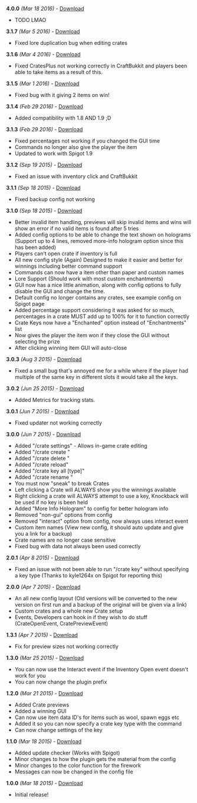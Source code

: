 **4.0.0** *(Mar 18 2016)* - [Download](????????????????????????????????????????????????????????????????????????????????????????????????)
- TODO LMAO

**3.1.7** *(Mar 5 2016)* - [Download](https://www.spigotmc.org/resources/cratesplus-custom-crates-free-1-8-x.5018/download?version=73107)
- Fixed lore duplication bug when editing crates

**3.1.6** *(Mar 4 2016)* - [Download](https://www.spigotmc.org/resources/cratesplus-custom-crates-free-1-8-x.5018/download?version=72888)
- Fixed CratesPlus not working correctly in CraftBukkit and players been able to take items as a result of this.

**3.1.5** *(Mar 1 2016)* - [Download](https://www.spigotmc.org/resources/cratesplus-custom-crates-free-1-8-x.5018/download?version=71841)
- Fixed bug with it giving 2 items on win!

**3.1.4** *(Feb 29 2016)* - [Download](https://www.spigotmc.org/resources/cratesplus-custom-crates-free-1-8-x.5018/download?version=71810)
- Added compatibility with 1.8 AND 1.9 ;D

**3.1.3** *(Feb 29 2016)* - [Download](https://www.spigotmc.org/resources/cratesplus-custom-crates-free-1-8-x.5018/download?version=71808)
- Fixed percentages not working if you changed the GUI time
- Commands no longer also give the player the item
- Updated to work with Spigot 1.9

**3.1.2** *(Sep 19 2015)* - [Download](https://www.spigotmc.org/resources/cratesplus-custom-crates-free-1-8-x.5018/download?version=45323)
- Fixed an issue with inventory click and CraftBukkit

**3.1.1** *(Sep 18 2015)* - [Download](https://www.spigotmc.org/resources/cratesplus-custom-crates-free-1-8-x.5018/download?version=45143)
- Fixed backup config not working

**3.1.0** *(Sep 18 2015)* - [Download](https://www.spigotmc.org/resources/cratesplus-custom-crates-free-1-8-x.5018/download?version=45142)
- Better invalid item handling, previews will skip invalid items and wins will show an error if no valid items is found after 5 tries
- Added config options to be able to change the text shown on holograms (Support up to 4 lines, removed more-info hologram option since this has been added)
- Players can't open crate if inventory is full
- All new config style (Again) Designed to make it easier and better for winnings including better command support
- Commands can now have a item other than paper and custom names
- Lore Support (Should work with most custom enchantments)
- GUI now has a nice little animation, along with config options to fully disable the GUI and change the time.
- Default config no longer contains any crates, see example config on Spigot page
- Added percentage support considering it was asked for so much, percentages in a crate MUST add up to 100% for it to function correctly
- Crate Keys now have a "Enchanted" option instead of "Enchantments" list
- Now gives the player the item won if they close the GUI without selecting the prize
- After clicking winning item GUI will auto-close

**3.0.3** *(Aug 3 2015)* - [Download](https://www.spigotmc.org/resources/cratesplus-custom-crates-free-1-8-x.5018/download?version=37596)
- Fixed a small bug that's annoyed me for a while where if the player had multiple of the same key in different slots it would take all the keys.

**3.0.2** *(Jun 25 2015)* - [Download](https://www.spigotmc.org/resources/cratesplus-custom-crates-free-1-8-x.5018/download?version=31200)
- Added Metrics for tracking stats.

**3.0.1** *(Jun 7 2015)* - [Download](https://www.spigotmc.org/resources/cratesplus-custom-crates-free-1-8-x.5018/download?version=28510)
- Fixed updater not working correctly

**3.0.0** *(Jun 7 2015)* - [Download](https://www.spigotmc.org/resources/cratesplus-custom-crates-free-1-8-x.5018/download?version=28505)
- Added "/crate settings" - Allows in-game crate editing
- Added "/crate create <name>"
- Added "/crate delete <name>"
- Added "/crate reload"
- Added "/crate key all [type]"
- Added "/crate rename <old> <new>"
- You must now "sneak" to break Crates
- Left clicking a Crate will ALWAYS show you the winnings available
- Right clicking a crate will ALWAYS attempt to use a key, Knockback will be used if no key is been held
- Added "More Info Hologram" to config for better hologram info
- Removed "non-gui" options from config
- Removed "interact" option from config, now always uses interact event
- Custom item names (View new config, it should auto update and give you a link for a backup)
- Crate names are no longer case sensitive
- Fixed bug with data not always been used correctly

**2.0.1** *(Apr 8 2015)* - [Download](https://www.spigotmc.org/resources/cratesplus-custom-crates-free-1-8-x.5018/download?version=20207)
- Fixed an issue with not been able to run "/crate key" without specifying a key type (Thanks to kyle1264x on Spigot for reporting this)

**2.0.0** *(Apr 7 2015)* - [Download](https://www.spigotmc.org/resources/cratesplus-custom-crates-free-1-8-x.5018/download?version=20057)
- An all new config layout (Old versions will be converted to the new version on first run and a backup of the original will be given via a link)
- Custom crates and a whole new Crate setup
- Events, Developers can hook in if they wish to do stuff (CrateOpenEvent, CratePreviewEvent)

**1.3.1** *(Apr 7 2015)* - [Download](https://www.spigotmc.org/resources/cratesplus-custom-crates-free-1-8-x.5018/download?version=20026)
- Fix for preview sizes not working correctly

**1.3.0** *(Mar 25 2015)* - [Download](https://www.spigotmc.org/resources/cratesplus-custom-crates-free-1-8-x.5018/download?version=18365)
- You can now use the Interact event if the Inventory Open event doesn't work for you
- You can now change the plugin prefix

**1.2.0** *(Mar 21 2015)* - [Download](https://www.spigotmc.org/resources/cratesplus-custom-crates-free-1-8-x.5018/download?version=17899)
- Added Crate previews
- Added a winning GUI
- Can now use item data ID's for items such as wool, spawn eggs etc
- Added it so you can now specify a crate key type with the command
- Can now change settings of the key

**1.1.0** *(Mar 18 2015)* - [Download](https://www.spigotmc.org/resources/cratesplus-custom-crates-free-1-8-x.5018/download?version=17519)
- Added update checker (Works with Spigot)
- Minor changes to how the plugin gets the material from the config
- Minor changes to the color function for the firework
- Messages can now be changed in the config file

**1.0.0** *(Mar 18 2015)* - [Download](https://www.spigotmc.org/resources/cratesplus-custom-crates-free-1-8-x.5018/download?version=17486)
- Initial release!